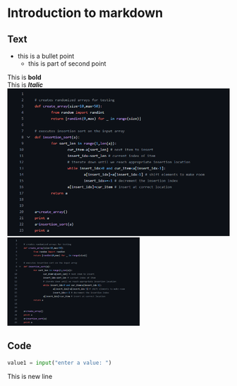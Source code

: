 # Introduction to markdown

## Text
- this is a bullet point
    - this is part of second point

This is **bold**<br>
This is ***Italic***
![insertion sort in python](image.png)
<img height="200" width="300" src="image.png">

## Code
```py
value1 = input("enter a value: ")
```


This is new line